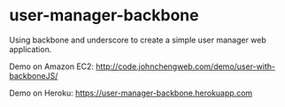 user-manager-backbone
=====================
Using backbone and underscore to create a simple user manager web application.

Demo on Amazon EC2: http://code.johnchengweb.com/demo/user-with-backboneJS/

Demo on Heroku: https://user-manager-backbone.herokuapp.com
